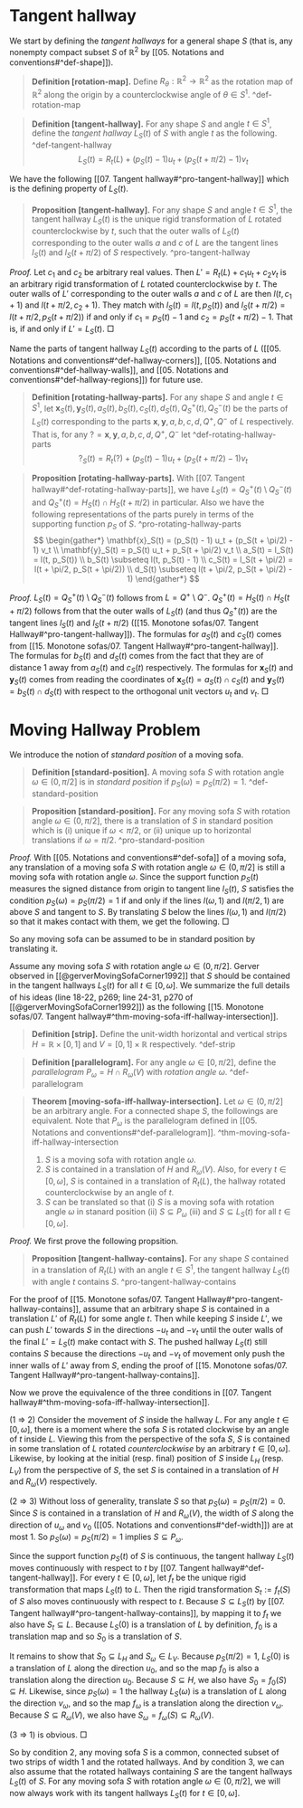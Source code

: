 # Tangent hallway

We start by defining the _tangent hallways_ for a general shape $S$ (that is, any nonempty compact subset $S$ of $\mathbb{R}^2$ by [[05. Notations and conventions#^def-shape]]).

> __Definition [rotation-map].__ Define $R_\theta : \mathbb{R}^2 \to \mathbb{R}^2$ as the rotation map of $\mathbb{R}^2$ along the origin by a counterclockwise angle of $\theta \in S^1$. ^def-rotation-map

> __Definition [tangent-hallway].__ For any shape $S$ and angle $t \in S^1$, define the _tangent hallway_ $L_S(t)$ of $S$ with angle $t$ as the following. ^def-tangent-hallway
$$
L_S(t) = R_t(L) + (p_S(t) - 1)  u_t + (p_S(t + \pi/2) - 1) v_t
$$

We have the following [[07. Tangent hallway#^pro-tangent-hallway]] which is the defining property of $L_S(t)$.

> __Proposition [tangent-hallway].__ For any shape $S$ and angle $t \in S^1$, the tangent hallway $L_S(t)$ is the unique rigid transformation of $L$ rotated counterclockwise by $t$, such that the outer walls of $L_S(t)$ corresponding to the outer walls $a$ and $c$ of $L$ are the tangent lines $l_S(t)$ and $l_S(t + \pi/2)$ of $S$ respectively. ^pro-tangent-hallway

_Proof._ Let $c_1$ and $c_2$ be arbitrary real values. Then $L' = R_t(L) + c_1 u_t + c_2 v_t$ is an arbitrary rigid transformation of $L$ rotated counterclockwise by $t$. The outer walls of $L'$ corresponding to the outer walls $a$ and $c$ of $L$ are then $l(t, c_1 + 1)$ and $l(t + \pi/2, c_2 + 1)$. They match with $l_S(t) = l(t, p_S(t))$ and $l_S(t + \pi/2) = l(t + \pi/2, p_S(t + \pi/2))$ if and only if $c_1 = p_S(t) - 1$ and $c_2 = p_S(t + \pi/2) - 1$. That is, if and only if $L' = L_S(t)$. □

Name the parts of tangent hallway $L_S(t)$ according to the parts of $L$ ([[05. Notations and conventions#^def-hallway-corners]], [[05. Notations and conventions#^def-hallway-walls]], and [[05. Notations and conventions#^def-hallway-regions]]) for future use.

> __Definition [rotating-hallway-parts].__ For any shape $S$ and angle $t \in S^1$, let $\mathbf{x}_S(t), \mathbf{y}_S(t), a_S(t), b_S(t), c_S(t), d_S(t), Q^+_S(t), Q^-_S(t)$ be the parts of $L_S(t)$ corresponding to the parts $\mathbf{x}, \mathbf{y}, a, b, c, d, Q^+, Q^-$ of $L$ respectively. That is, for any $? = \mathbf{x}, \mathbf{y}, a, b, c, d, Q^+, Q^-$ let ^def-rotating-hallway-parts
$$
?_S(t) = R_t(?) + (p_S(t) - 1)  u_t + (p_S(t + \pi/2) - 1) v_t
$$



> __Proposition [rotating-hallway-parts].__ With [[07. Tangent hallway#^def-rotating-hallway-parts]], we have $L_S(t) = Q_S^+(t) \setminus Q_S^-(t)$ and $Q^+_S(t) = H_S(t) \cap H_S(t + \pi/2)$ in particular. Also we have the following representations of the parts purely in terms of the supporting function $p_S$ of $S$. ^pro-rotating-hallway-parts
$$
\begin{gather*}
\mathbf{x}_S(t) = (p_S(t) - 1) u_t + (p_S(t + \pi/2) - 1) v_t \\
\mathbf{y}_S(t) = p_S(t) u_t + p_S(t + \pi/2) v_t \\
a_S(t) = l_S(t) = l(t, p_S(t)) \\
b_S(t) \subseteq l(t, p_S(t) - 1) \\
c_S(t) = l_S(t + \pi/2) = l(t + \pi/2, p_S(t + \pi/2)) \\
d_S(t) \subseteq l(t + \pi/2, p_S(t + \pi/2) - 1)
\end{gather*}
$$

_Proof._ $L_S(t) = Q_S^+(t) \setminus Q_S^-(t)$ follows from $L = Q^+ \setminus Q^-$. $Q^+_S(t) = H_S(t) \cap H_S(t + \pi/2)$ follows from that the outer walls of $L_S(t)$ (and thus $Q_S^+(t)$) are the tangent lines $l_S(t)$ and $l_S(t + \pi/2)$ ([[15. Monotone sofas/07. Tangent Hallway#^pro-tangent-hallway]]). The formulas for $a_S(t)$ and $c_S(t)$ comes from [[15. Monotone sofas/07. Tangent Hallway#^pro-tangent-hallway]]. The formulas for $b_S(t)$ and $d_S(t)$ comes from the fact that they are of distance 1 away from $a_S(t)$ and $c_S(t)$ respectively. The formulas for $\mathbf{x}_S(t)$ and $\mathbf{y}_S(t)$ comes from reading the coordinates of $\mathbf{x}_S(t) = a_S(t) \cap c_S(t)$ and $\mathbf{y}_S(t) = b_S(t) \cap d_S(t)$ with respect to the orthogonal unit vectors $u_t$ and $v_t$. □

# Moving Hallway Problem

We introduce the notion of _standard position_ of a moving sofa.

> __Definition [standard-position].__ A moving sofa $S$ with rotation angle $\omega \in (0, \pi/2]$ is in _standard position_ if $p_S(\omega) = p_S(\pi/2) = 1$. ^def-standard-position

> __Proposition [standard-position].__ For any moving sofa $S$ with rotation angle $\omega \in (0, \pi/2]$, there is a translation of $S$ in standard position which is (i) unique if $\omega < \pi/2$, or (ii) unique up to horizontal translations if $\omega = \pi/2$. ^pro-standard-position

_Proof._ With [[05. Notations and conventions#^def-sofa]] of a moving sofa, any translation of a moving sofa $S$ with rotation angle $\omega \in (0, \pi/2]$ is still a moving sofa with rotation angle $\omega$. Since the support function $p_S(t)$ measures the signed distance from origin to tangent line $l_S(t)$, $S$ satisfies the condition $p_S(\omega) = p_S(\pi/2) = 1$ if and only if the lines $l(\omega, 1)$ and $l(\pi/2, 1)$ are above $S$ and tangent to $S$. By translating $S$ below the lines $l(\omega, 1)$ and $l(\pi/2)$ so that it makes contact with them, we get the following. □

So any moving sofa can be assumed to be in standard position by translating it.

Assume any moving sofa $S$ with rotation angle $\omega \in (0, \pi/2]$. Gerver observed in [[@gerverMovingSofaCorner1992]] that $S$ should be contained in the tangent hallways $L_S(t)$ for all $t \in [0, \omega]$. We summarize the full details of his ideas (line 18-22, p269; line 24-31, p270 of [[@gerverMovingSofaCorner1992]]) as the following [[15. Monotone sofas/07. Tangent hallway#^thm-moving-sofa-iff-hallway-intersection]].

> __Definition [strip].__ Define the unit-width horizontal and vertical strips $H = \mathbb{R} \times [0, 1]$ and $V = [0, 1] \times \mathbb{R}$ respectively. ^def-strip

> __Definition [parallelogram].__ For any angle $\omega \in [0, \pi/2]$, define the _parallelogram_ $P_\omega = H \cap R_\omega(V)$ with _rotation angle_ $\omega$. ^def-parallelogram

> __Theorem [moving-sofa-iff-hallway-intersection].__ Let $\omega \in (0, \pi/2]$ be an arbitrary angle. For a connected shape $S$, the followings are equivalent. Note that $P_\omega$ is the parallelogram defined in [[05. Notations and conventions#^def-parallelogram]]. ^thm-moving-sofa-iff-hallway-intersection
> 
> 1. $S$ is a moving sofa with rotation angle $\omega$.
> 2. $S$ is contained in a translation of $H$ and $R_\omega(V)$. Also, for every $t \in [0, \omega]$, $S$ is contained in a translation of $R_t(L)$, the hallway rotated counterclockwise by an angle of $t$.
> 3. $S$ can be translated so that (i) $S$ is a moving sofa with rotation angle $\omega$ in stanard position (ii) $S \subseteq P_\omega$ (iii) and $S \subseteq L_S(t)$ for all $t \in [0, \omega]$.

_Proof._ We first prove the following propsition.

> __Proposition [tangent-hallway-contains].__ For any shape $S$ contained in a translation of $R_t(L)$ with an angle $t \in S^1$, the tangent hallway $L_S(t)$ with angle $t$ contains $S$. ^pro-tangent-hallway-contains

For the proof of [[15. Monotone sofas/07. Tangent Hallway#^pro-tangent-hallway-contains]], assume that an arbitrary shape $S$ is contained in a translation $L'$ of $R_t(L)$ for some angle $t$. Then while keeping $S$ inside $L'$, we can push $L'$ towards $S$ in the directions $-u_t$ and $-v_t$ until the outer walls of the final $L' = L_S(t)$ make contact with $S$. The pushed hallway $L_S(t)$ still contains $S$ because the directions $-u_t$ and $-v_t$ of movement only push the inner walls of $L'$ away from $S$, ending the proof of [[15. Monotone sofas/07. Tangent Hallway#^pro-tangent-hallway-contains]].

Now we prove the equivalence of the three conditions in [[07. Tangent hallway#^thm-moving-sofa-iff-hallway-intersection]].

(1 $\Rightarrow$ 2) Consider the movement of $S$ inside the hallway $L$. For any angle $t \in [0, \omega]$, there is a moment where the sofa $S$ is rotated clockwise by an angle of $t$ inside $L$. Viewing this from the perspective of the sofa $S$, $S$ is contained in some translation of $L$ rotated _counterclockwise_ by an arbitrary $t \in [0, \omega]$. Likewise, by looking at the initial (resp. final) position of $S$ inside $L_H$ (resp. $L_V$) from the perspective of $S$, the set $S$ is contained in a translation of $H$ and $R_\omega(V)$ respectively.

(2 $\Rightarrow$ 3) Without loss of generality, translate $S$ so that $p_S(\omega) = p_S(\pi/2) = 0$. Since $S$ is contained in a translation of $H$ and $R_\omega(V)$, the width of $S$ along the direction of $u_\omega$ and $v_0$ ([[05. Notations and conventions#^def-width]]) are at most 1. So $p_S(\omega) = p_S(\pi/2) = 1$ implies $S \subseteq P_\omega$.

Since the support function $p_S(t)$ of $S$ is continuous, the tangent hallway $L_S(t)$ moves continuously with respect to $t$ by [[07. Tangent hallway#^def-tangent-hallway]]. For every $t \in [0, \omega]$, let $f_t$ be the unique rigid transformation that maps $L_S(t)$ to $L$. Then the rigid transformation $S_t := f_t(S)$ of $S$ also moves continuously with respect to $t$. Because $S \subseteq L_S(t)$ by [[07. Tangent hallway#^pro-tangent-hallway-contains]], by mapping it to $f_t$ we also have $S_t \subseteq L$. Because $L_S(0)$ is a translation of $L$ by definition, $f_0$ is a translation map and so $S_0$ is a translation of $S$.

It remains to show that $S_0 \subseteq L_H$ and $S_\omega \in L_V$. Because $p_S(\pi/2) = 1$, $L_S(0)$ is a translation of $L$ along the direction $u_0$, and so the map $f_0$ is also a translation along the direction $u_0$. Because $S \subseteq H$, we also have $S_0 = f_0(S) \subseteq H$. Likewise, since $p_S(\omega) = 1$ the hallway $L_S(\omega)$ is a translation of $L$ along the direction $v_\omega$, and so the map $f_\omega$ is a translation along the direction $v_\omega$. Because $S \subseteq R_\omega(V)$, we also have $S_\omega = f_\omega(S) \subseteq R_\omega(V)$. 

(3 $\Rightarrow$ 1) is obvious. □

So by condition 2, any moving sofa $S$ is a common, connected subset of two strips of width 1 and the rotated hallways. And by condition 3, we can also assume that the rotated hallways containing $S$ are the tangent hallways $L_S(t)$ of $S$. For any moving sofa $S$ with rotation angle $\omega \in (0, \pi/2]$, we will now always work with its tangent hallways $L_S(t)$ for $t \in [0, \omega]$.